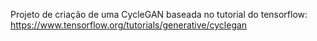 Projeto de criação de uma CycleGAN baseada no tutorial do tensorflow: https://www.tensorflow.org/tutorials/generative/cyclegan
